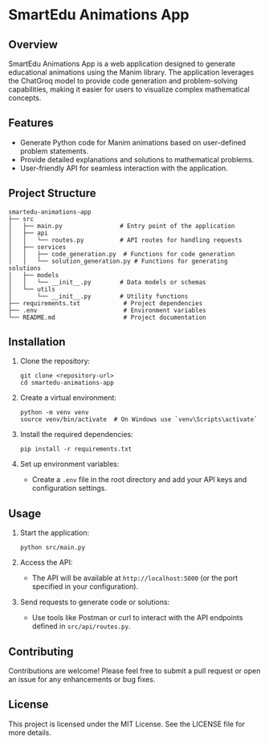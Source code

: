# SmartEdu Animations App

## Overview
SmartEdu Animations App is a web application designed to generate educational animations using the Manim library. The application leverages the ChatGroq model to provide code generation and problem-solving capabilities, making it easier for users to visualize complex mathematical concepts.

## Features
- Generate Python code for Manim animations based on user-defined problem statements.
- Provide detailed explanations and solutions to mathematical problems.
- User-friendly API for seamless interaction with the application.

## Project Structure
```
smartedu-animations-app
├── src
│   ├── main.py                # Entry point of the application
│   ├── api
│   │   └── routes.py          # API routes for handling requests
│   ├── services
│   │   ├── code_generation.py  # Functions for code generation
│   │   └── solution_generation.py # Functions for generating solutions
│   ├── models
│   │   └── __init__.py        # Data models or schemas
│   └── utils
│       └── __init__.py        # Utility functions
├── requirements.txt            # Project dependencies
├── .env                        # Environment variables
└── README.md                   # Project documentation
```

## Installation
1. Clone the repository:
   ```
   git clone <repository-url>
   cd smartedu-animations-app
   ```

2. Create a virtual environment:
   ```
   python -m venv venv
   source venv/bin/activate  # On Windows use `venv\Scripts\activate`
   ```

3. Install the required dependencies:
   ```
   pip install -r requirements.txt
   ```

4. Set up environment variables:
   - Create a `.env` file in the root directory and add your API keys and configuration settings.

## Usage
1. Start the application:
   ```
   python src/main.py
   ```

2. Access the API:
   - The API will be available at `http://localhost:5000` (or the port specified in your configuration).

3. Send requests to generate code or solutions:
   - Use tools like Postman or curl to interact with the API endpoints defined in `src/api/routes.py`.

## Contributing
Contributions are welcome! Please feel free to submit a pull request or open an issue for any enhancements or bug fixes.

## License
This project is licensed under the MIT License. See the LICENSE file for more details.